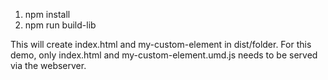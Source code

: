 1. npm install
2. npm run build-lib

This will create index.html and my-custom-element in dist/folder.
For this demo, only index.html and my-custom-element.umd.js needs to be served via the webserver.
